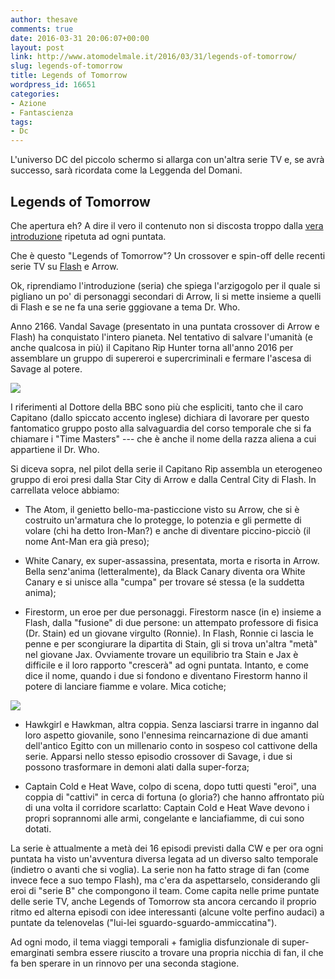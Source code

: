 ```yaml
---
author: thesave
comments: true
date: 2016-03-31 20:06:07+00:00
layout: post
link: http://www.atomodelmale.it/2016/03/31/legends-of-tomorrow/
slug: legends-of-tomorrow
title: Legends of Tomorrow
wordpress_id: 16651
categories:
- Azione
- Fantascienza
tags:
- Dc
---
```


L'universo DC del piccolo schermo si allarga con un'altra serie TV e, se avrà successo, sarà ricordata come la Leggenda del Domani.



## Legends of Tomorrow



Che apertura eh? A dire il vero il contenuto non si discosta troppo dalla [vera introduzione](https://www.youtube.com/watch?v=Wq_DHCOEnDg) ripetuta ad ogni puntata.

Che è questo "Legends of Tomorrow"? Un crossover e spin-off delle recenti serie TV su [Flash](http://www.atomodelmale.it/2014/10/30/the-flash/) e Arrow.

Ok, riprendiamo l'introduzione (seria) che spiega l'arzigogolo per il quale si pigliano un po' di personaggi secondari di Arrow, li si mette insieme a quelli di Flash e se ne fa una serie gggiovane a tema Dr. Who.

Anno 2166. Vandal Savage (presentato in una puntata crossover di Arrow e Flash) ha conquistato l'intero pianeta. Nel tentativo di salvare l'umanità (e anche qualcosa in più) il Capitano Rip Hunter torna all'anno 2016 per assemblare un gruppo di supereroi e supercriminali e fermare l'ascesa di Savage al potere.

![](http://www.atomodelmale.it/wp-content/uploads/2016/03/lot002.jpg)

I riferimenti al Dottore della BBC sono più che espliciti, tanto che il caro Capitano (dallo spiccato accento inglese) dichiara di lavorare per questo fantomatico gruppo posto alla salvaguardia del corso temporale che si fa chiamare i "Time Masters" --- che è anche il nome della razza aliena a cui appartiene il Dr. Who.

Si diceva sopra, nel pilot della serie il Capitano Rip assembla un eterogeneo gruppo di eroi presi dalla Star City di Arrow e dalla Central City di Flash. In carrellata veloce abbiamo:





  * The Atom, il genietto bello-ma-pasticcione visto su Arrow, che si è costruito un'armatura che lo protegge, lo potenzia e gli permette di volare (chi ha detto Iron-Man?) e anche di diventare piccino-picciò (il nome Ant-Man era già preso);



  * White Canary, ex super-assassina, presentata, morta e risorta in Arrow. Bella senz'anima (letteralmente), da Black Canary diventa ora White Canary e si unisce alla "cumpa" per trovare sé stessa (e la suddetta anima);







  * Firestorm, un eroe per due personaggi. Firestorm nasce (in e) insieme a Flash, dalla "fusione" di due persone: un attempato professore di fisica (Dr. Stain) ed un giovane virgulto (Ronnie). In Flash, Ronnie ci lascia le penne e per scongiurare la dipartita di Stain, gli si trova un'altra "metà" nel giovane Jax. Ovviamente trovare un equilibrio tra Stain e Jax è difficile e il loro rapporto "crescerà" ad ogni puntata. Intanto, e come dice il nome, quando i due si fondono e diventano Firestorm hanno il potere di lanciare fiamme e volare. Mica cotiche;



![](http://www.atomodelmale.it/wp-content/uploads/2016/03/lot000.jpg)





  * Hawkgirl e Hawkman, altra coppia. Senza lasciarsi trarre in inganno dal loro aspetto giovanile, sono l'ennesima reincarnazione di due amanti dell'antico Egitto con un millenario conto in sospeso col cattivone della serie. Apparsi nello stesso episodio crossover di Savage, i due si possono trasformare in demoni alati dalla super-forza;



  * Captain Cold e Heat Wave, colpo di scena, dopo tutti questi "eroi", una coppia di "cattivi" in cerca di fortuna (o gloria?) che hanno affrontato più di una volta il corridore scarlatto: Captain Cold e Heat Wave devono i propri soprannomi alle armi, congelante e lanciafiamme, di cui sono dotati.



La serie è attualmente a metà dei 16 episodi previsti dalla CW e per ora ogni puntata ha visto un'avventura diversa legata ad un diverso salto temporale (indietro o avanti che si voglia). La serie non ha fatto strage di fan (come invece fece a suo tempo Flash), ma c'era da aspettarselo, considerando gli eroi di "serie B" che compongono il team. 
Come capita nelle prime puntate delle serie TV, anche Legends of Tomorrow sta ancora cercando il proprio ritmo ed alterna episodi con idee interessanti (alcune volte perfino audaci) a puntate da telenovelas ("lui-lei sguardo-sguardo-ammiccatina").

Ad ogni modo, il tema viaggi temporali + famiglia disfunzionale di super-emarginati sembra essere riuscito a trovare una propria nicchia di fan, il che fa ben sperare in un rinnovo per una seconda stagione.
